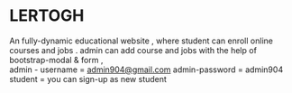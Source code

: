 # LERTOGH
An fully-dynamic educational website , where student can enroll online courses and jobs  . admin can add course and jobs with the help of bootstrap-modal & form ,  
admin - username = admin904@gmail.com
admin-password = admin904
student = you can sign-up as new student 
